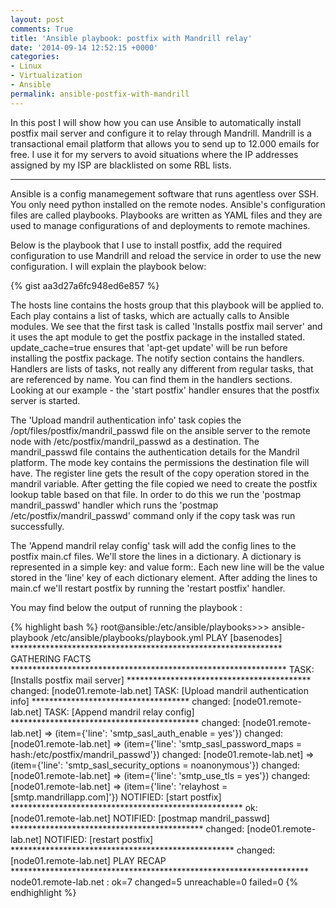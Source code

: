 ```yaml
---
layout: post
comments: True
title: 'Ansible playbook: postfix with Mandrill relay'
date: '2014-09-14 12:52:15 +0000'
categories:
- Linux
- Virtualization
- Ansible
permalink: ansible-postfix-with-mandrill
---
```


In this post I will show how you can use Ansible to automatically install postfix mail server and configure it to relay through Mandrill. Mandrill is a transactional email platform that allows you to send up to 12.000 emails for free. I use it for my servers to avoid situations where the IP addresses assigned by my ISP are blacklisted on some RBL lists. 

___

Ansible is a config manamegement software that runs agentless over SSH. You only need python installed on the remote nodes. Ansible's configuration files are called playbooks. Playbooks are written as YAML files and they are used to manage configurations of and deployments to remote machines.

Below is the playbook that I use to install postfix, add the required configuration to use Mandrill and reload the service in order to use the new configuration. I will explain the playbook below:

{% gist aa3d27a6fc948ed6e857 %}

The hosts line contains the hosts group that this playbook will be applied to.
Each play contains a list of tasks, which are actually calls to Ansible modules. We see that the first task is called 'Installs postfix mail server' and it uses the apt module to get the postfix package in the installed stated. update_cache=true ensures that 'apt-get update' will be run before installing the postfix package. The notify section contains the handlers. Handlers are lists of tasks, not really any different from regular tasks, that are referenced by name. You can find them in the handlers sections. Looking at our example - the 'start postfix' handler ensures that the postfix server is started. 

The 'Upload mandril authentication info' task copies the /opt/files/postfix/mandril_passwd file on the ansible server to the remote node with /etc/postfix/mandril_passwd as a destination. The mandril_passwd file contains the authentication details for the Mandril platform. The mode key contains the permissions the destination file will have. The register line gets the result of the copy operation stored in the mandril variable. After getting the file copied we need to create the postfix lookup table based on that file. In order to do this we run the 'postmap mandril_passwd' handler which runs the 'postmap /etc/postfix/mandril_passwd' command only if the copy task was run successfully.

The 'Append mandril relay config' task will add the config lines to the postfix main.cf files. We'll store the lines in a dictionary. A dictionary is represented in a simple key: and value form:. Each new line will be the value stored in the 'line' key of each dictionary element. After adding the lines to main.cf we'll restart postfix by running the 'restart postfix' handler. 

You may find below the output of running the playbook : 


{% highlight bash %}
root@ansible:/etc/ansible/playbooks>>> ansible-playbook /etc/ansible/playbooks/playbook.yml
PLAY [basenodes] ************************************************************** 
GATHERING FACTS *************************************************************** 
TASK: [Installs postfix mail server] ******************************************
changed: [node01.remote-lab.net]
TASK: [Upload mandril authentication info] ************************************
changed: [node01.remote-lab.net]
TASK: [Append mandril relay config] *******************************************
changed: [node01.remote-lab.net] => (item={'line': 'smtp_sasl_auth_enable = yes'})
changed: [node01.remote-lab.net] => (item={'line': 'smtp_sasl_password_maps = hash:/etc/postfix/mandril_passwd'})
changed: [node01.remote-lab.net] => (item={'line': 'smtp_sasl_security_options = noanonymous'})
changed: [node01.remote-lab.net] => (item={'line': 'smtp_use_tls = yes'})
changed: [node01.remote-lab.net] => (item={'line': 'relayhost = [smtp.mandrillapp.com]'})
NOTIFIED: [start postfix] *****************************************************
ok: [node01.remote-lab.net]
NOTIFIED: [postmap mandril_passwd] ********************************************
changed: [node01.remote-lab.net]
NOTIFIED: [restart postfix] ***************************************************
changed: [node01.remote-lab.net]
PLAY RECAP ********************************************************************
node01.remote-lab.net      : ok=7    changed=5    unreachable=0    failed=0
{% endhighlight %}
